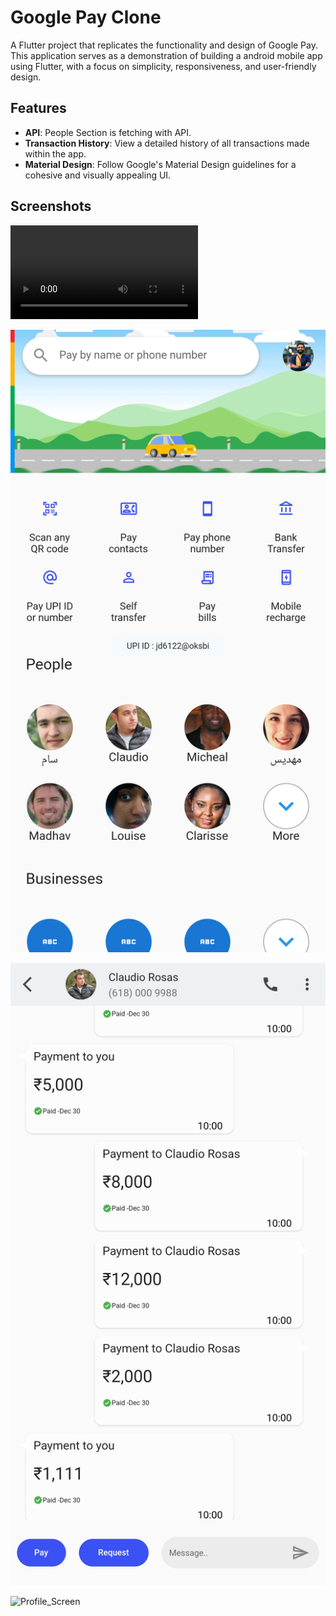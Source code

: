 # Google Pay Clone

A Flutter project that replicates the functionality and design of Google Pay. This application serves as a demonstration of building a android mobile app using Flutter, with a focus on simplicity, responsiveness, and user-friendly design.

## Features

- **API**: People Section is fetching with API.
- **Transaction History**: View a detailed history of all transactions made within the app.
- **Material Design**: Follow Google's Material Design guidelines for a cohesive and visually appealing UI.

## Screenshots
![Application_Screen_Recording](https://github.com/jaydeep6122/GooglePay_Clone/blob/main/Screenshots/Video.mp4)

![Home Screen](https://github.com/jaydeep6122/GooglePay_Clone/blob/main/Screenshots/Screenshot_20240109_221526.jpg)

![Payment Screen](https://github.com/jaydeep6122/GooglePay_Clone/blob/main/Screenshots/Screenshot_20240109_221534.jpg)

![Profile_Screen](https://drive.google.com/file/d/1CecDURHjNdUGuJxkdSjX-1ZWWbkARcP8/view?usp=drive_link)
